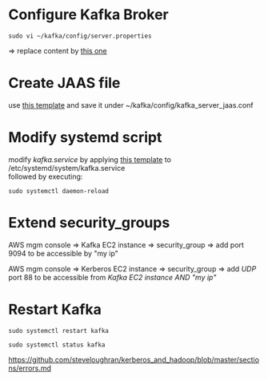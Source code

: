 # Configure Kafka Broker
```
sudo vi ~/kafka/config/server.properties  
```
=> replace content by [this one](./server.properties)

# Create JAAS file
use [this template](.kafka_server_jaas.conf) and save it under ~/kafka/config/kafka_server_jaas.conf

# Modify systemd script
modify _kafka.service_ by applying [this template](./kafka.service) to /etc/systemd/system/kafka.service  
followed by executing:
```
sudo systemctl daemon-reload
```

# Extend security_groups
AWS mgm console => Kafka EC2 instance => security_group => add port 9094 to be accessible by "my ip"

AWS mgm console => Kerberos EC2 instance => security_group => add *UDP* port 88 to be accessible from *Kafka EC2 instance AND "my ip"*


# Restart Kafka
```
sudo systemctl restart kafka

sudo systemctl status kafka
```

https://github.com/steveloughran/kerberos_and_hadoop/blob/master/sections/errors.md